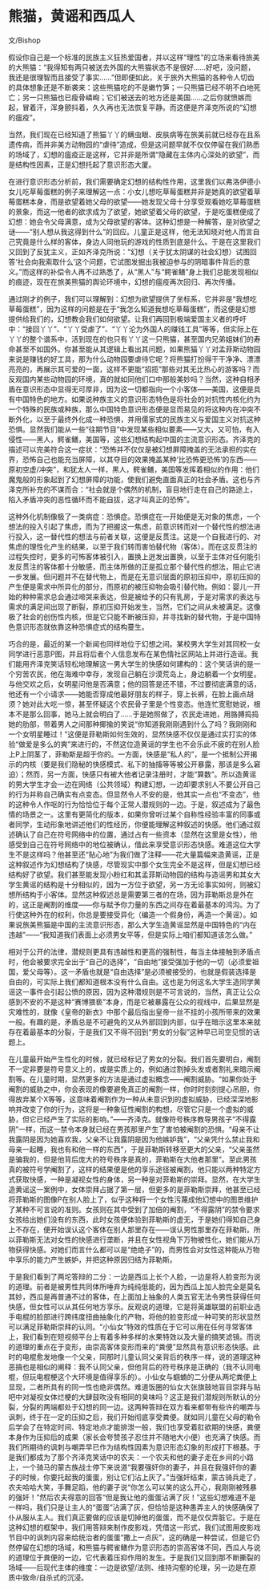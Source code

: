 # 熊猫，黄谣和西瓜人

文/Bishop

假设你自己是一个标准的民族主义狂热爱国者，并以这样“理性”的立场来看待旅美的大熊猫：“我得知有两只被送去外国的大熊猫状态不是很好……好吧，没问题，我还是很理智而且接受了事实……”但即便如此，关于旅外大熊猫的各种令人切齿的具体想象还是不断袭来：这些熊猫吃的不是嫩竹笋；一只熊猫已经不明不白地死亡；另一只熊猫也已瘦骨嶙峋；它们被送去的地方还是美国……之后你就愤嫉而起，冒着汗，浑身颤抖着，久久再也无法恢复平静。而这便是齐泽克所说的“幻想的瘟疫”。

当然，我们现在已经知道了熊猫丫丫的螨虫眼、皮肤病等在旅美前就已经存在且系遗传病，而并非美方动物园的“虐待”造成，但是这问题早就不仅仅停留在我们熟悉的场域了，幻想的瘟疫正是这样，它并非是所谓“隐藏在主体内心深处的欲望”，而是结构性因素，正是幻想托起了意识形态大厦。

在进行意识形态分析前，我们需要确定幻想的结构性作用，这里我们以弗洛伊德小女儿吃草莓蛋糕的例子来理解这一点：小女儿想吃草莓蛋糕并非是她真的欲望着草莓蛋糕本身，而是欲望着她父母的欲望——她发现父母十分享受观看她吃草莓蛋糕的景象，而这一他者的欲求成为了欲望，她欲望着父母的欲望，于是吃蛋糕便成了幻想：她会令父母满意，成为父母欲望的客体。这种幻想是一种解答，是对欲望之谜——“别人想从我这得到什么”的回应。儿童正是这样，他无法知晓对他人而言自己究竟是什么样的客体，身边人同他玩的游戏的性质到底是什么。于是在这里我们又回到了反犹主义，正如齐泽克所说：“幻想（关于犹太阴谋的社会幻想）试图回答‘社会向我索取什么’这个问题，它试图发掘出我被迫参与的阴暗事件背后的意义。”而这样的补偿令人再不过熟悉了，从“黑人”与“鳄雀鳝”身上我们总能发现相似的痕迹，现在在旅美熊猫的舆论环境中，幻想的瘟疫再次回归、再次传播。

通过刚才的例子，我们可以理解到：幻想为欲望提供了坐标系，它并非是“我想吃草莓蛋糕”，因为这样的问题是在于“我怎么知道我想吃草莓蛋糕”，而这便是幻想提供给我们的，幻想教会我们如何欲望。让我们再回到极端爱国主义者的呼吁中：“接回丫丫”、“丫丫受虐了”、“丫丫沦为外国人的赚钱工具”等等，但实际上在丫丫的整个谱系中，活到现在的也只有丫丫这一只熊猫，甚至国内兄弟姐妹们的寿命甚至不如国外。你甚至能从其逻辑上看出其问题，如果熊猫丫丫对孟菲斯动物园来说是赚钱的好工具，那为什么动物园要虐待它呢？将熊猫打扮得干干净净、漂漂亮亮的，再展示其可爱的一面，这样不更能“招揽”那些对其无比热心的游客吗？而反观国内某些动物园的环境，真的就如同他们口中那般美妙吗？当然，这种自相矛盾在意识形态中显得无可厚非，因为这一切都指向一个小客体——美国，这便是具有中国特色的地方。如果说种族主义的意识形态特色是将社会的对抗性内核化约为一个特殊的民族或种族，那么中国特色意识形态便是显而易见的将这种内在冲突不断外化，以至于最终外化成一种恐惧，并用儒家式的民族主义与爱国主义对抗这种恐惧。显然我们能从一些“往期节目”中发现某些相似要素——又大，又可怕，有入侵性——黑人，鳄雀鳝，美国等，这些幻想结构起中国的主流意识形态。齐泽克的描述可以完美符合这一症状：“恐怖并不仅仅是被幻想屏障掩盖的无法承担的实在界，恐怖自己也能充当屏障，以其夺目的效果掩盖某种‘比恐怖更恐怖’的东西——原初空虚/冲突”，和犹太人一样，黑人，鳄雀鳝，美国等发挥着相似的作用：他们魔鬼般的形象起到了幻想屏障的功能，使我们避免直面真正的社会矛盾。这也与齐泽克所补充的不谋而合：“社会就是个偶然的机制，盲目地行走在自己的路途上，陷入矛盾冲突的恶性循环而不能自拔，这才叫真正的恐怖”。

这种外化机制像极了一类病症：恐惧症。恐惧症在一开始便是无对象的焦虑，一个想法的投入引起了焦虑，而为了把握这一焦虑，前意识转而对一个替代性的想法进行投入，这一替代性的想法与前者关联，这便是反贯注。这是一个自我进行的、对焦虑的理性化产生的结果，以至于我们转而害怕替代物（客体）。而在这反贯注的过程失控时，更多的可怖客体被引入，置换上迸发出置换，以至于主体对任何能引发反贯注的客体都十分敏感，而主体所做的正是孤立那个替代性的想法，阻止它进一步发展。但问题并不在替代物上，而是在无意识层面的原初压抑中，原初压抑的产生便是需求中所异化的部分，而原初的被压抑物会吸引替代物。例如：婴儿一开始的种种需求总会通过啼哭来表达，但是被给予的只有乳房，于是对需求的表达与需求的满足间出现了断裂，原初压抑开始发生，当然，它们之间从未被满足。这像极了社会的创伤性内核，但是它只能不断被压抑，并寻找新的替代物，于是中国特色意识形态就依靠这种恐惧症式的结构蔓生。

巧合的是，最近的某一个新闻也同样地位于幻想之间。某校男大学生对其同校一女同学进行恶意P图，并且将后者个人信息发布在某色情社区网站上并进行造谣。我们能用齐泽克笑话轻松地理解这一男大学生的快感如何建构的：这个笑话讲的是一个穷苦农民，他在海难中幸存，发现自己躺在沙漠荒岛上，身边躺着一个女明星。与他交欢之后，女明星问他是否满意；他的回答是还不错，不过要彻底满意的话，他还有一个小请求——她能否穿成他最好朋友的样子，穿上长裤，在脸上画点胡须？她对此大吃一惊，甚至怀疑这个农民骨子里是个性变态。他连忙宽慰她说，根本不是那么回事，她马上就会明白了……于是她照做了，农民走进她，用胳膊捣捣她的肋部，带着男人之间那种揶揄的笑说“你知道我刚刚遇到什么了吗？我刚刚和一个女明星睡过！”这便是菲勒斯如何生效的，显然快感不仅仅是通过实打实的体验“做爱是多么的爽”来进行的，不然这位造黄谣的学生也不会乐此不疲的在别人脸上P上阴茎了，菲勒斯是超于你的。一方面，快感是“私人的”，是一个抵制公开揭示的内核（要是我们隐秘的快感模式、私下的抽搐等等被公开暴露，那该是多么窘迫）；然而，另一方面，快感只有被大他者记录注册时，才能“算数”。所以造黄谣的男大学生才会一边在网络（公共领域）构建幻想，一边却要求别人不要公开自己的行为并称自己确实有点变态。但显然令人不安的是，他其实一点也“不变态”，他的这种令人作呕的行为恰恰位于每个正常人潜规则的一边。于是，叙述成为了最色情的场景之一。这里有更简化的版本，如果你曾听过某个自称性经验丰富的同事或者同学，生动形象地讲述他们的性经历，你便能理解这种叙述的快感。他们通过叙述确认了自己在符号网络中的位置，通过占有一些资本（显然在这里是女性），他感受到自己在符号网络中的地位被确认，借此来享受意识形态快感。难道这位大学生不是这样吗？他甚至还“贴心地”为我们做了注释——花大量篇幅来造黄谣，正是这种叙述作为幻想结构了快感，尽管现实中那个女生完全不是这样，但是幻想已经结构好了欲望。我们甚至能发现小粉红和其孟菲斯动物园的结构与造谣男和其女大学生黄谣的结构是十分相似的，因为一方位于欲望，另一方无论事实如何，则被幻想所结构于小客体。显然这种叙述总是需要第三者的在场，因为菲勒斯总是外在的，这正是阉割的维度——你与赋予你力量的东西之间存在着最基本的鸿沟。为了行使这种外在的权利，你总是要接受异化（编造一个假身份，再造一个黄谣）。如果说旅美熊猫是中国的主流意识形态，那么大学生造黄谣显然是中国特色的“内在违越”——“我知道我们表面上必须男女平等，但是实际上咱们都知道该怎么做。”

相对于公开的法律，潜规则更具有违越性和更高的强制性，每当主体接触到矛盾点时，他会被要求完全出于“自己的选择”，“自由地”接受强加于他的一切（必须爱祖国，爱父母等）。这一矛盾也就是“自由选择”是必须被接受的，也就是假装选择是自由的，可实际上我们都知道根本没有什么自由。这也是为何这名大学生造同学黄谣这一事件会引起公愤的原因，因为这种潜规则是不可言说的，当然，真正让公众感到不安的不是这种“赛博猥亵”本身，而是它被暴露在公众的视线中，后果显然是灾难性的，就像《皇帝的新衣》中那个最后指出皇帝一丝不挂的小孩所带来的效果一般。有趣的是，矛盾总是不可避免的又从外部回到内部，似乎在暗示这里本来就存在着最基本的分裂，于是我们又不得不回到“男女的分裂”这种早已司空见惯的话题上。

在儿童最开始产生性化的时候，就已经标记了男女的分裂。我们首先要明白，阉割不一定非要是符号意义上的，或是实质上的，例如通过割掉头发或者割礼来暗示阉割等。在儿童时期，显然更多的方法是通过虚拟概念——阉割威胁。“如果你处于阉割的威胁之中，你会表现的像要避免真正的阉割一样，你时时刻刻提心吊胆，你得放弃某个X等等，这意味着阉割作为一种从未意识到的虚拟威胁，已经深深地影响并改变了你的行为，这将是一种象征性阉割的构想，尽管它只是一个虚拟的威胁，但它已经产生了实际的影响。”——齐泽克。就像符号秩序教导男孩子“不得露阴”一样，而这一禁令本身就已经在男孩那里产生了害怕被阉割的恐惧。“母亲不让我露阴是因为她喜欢我，父亲不让我露阴是因为他嫉妒我”，“父亲凭什么禁止我和母亲一起睡，我也有和他一样的东西”，于是菲勒斯转移至更大的父亲，“父亲虽然是骗我的，但是他背后庞大的符号秩序是真的，菲勒斯在大他者那里”。至此男孩真的被符号学阉割了，这样的结果便是他的享乐途径被阉割，他只能以两种特定方式获取快感，一种是凝视女性的身体，另一种是对菲勒斯的崇拜。显然，在大学生造黄谣这一案例中，女体崇拜占据了第一层，但更多的是菲勒斯崇拜，他甚至已经将菲勒斯的图像P在别人脸上了，似乎这种将一个女性污蔑成他幻想中的图景维护了某种不可言说的准则。女孩则在其中受到了加倍的阉割，“不得露阴”的禁令要求女孩给出她们没有的东西，此时女孩便体验到菲勒斯的虚无，于是她们得知自己身上不存在，便开始误认这个客体在别人那里存在——误认男性那里存在菲勒斯。所以菲勒斯无法对女性的快感进行垄断，并且在女性视角下万物被性化，她们能从万物获得快感。对她们而言什么都可以是“绝绝子”的，而男性会对女性这种能从万物中享乐的能力产生嫉妒，并把这种原因归结为菲勒斯。

于是我们看到了两坨答辩的二分：一边是西瓜上长个人脸，一边是将人脸变形为说的道理。前者是被男性共同体所唾弃为纯纯低能的，因为西瓜上加人脸完全是莫名其妙，西瓜是再普通不过的客体，在上面加上抽象的人类五官无法令男性获得任何快感，但女性可以从其任何地方享乐。反观说的道理，它是将英雄联盟的前职业选手电棍的脸部进行跨纬度扭曲抽象化的产物，将他的脸变形成一种可笑的形状显然可以满足菲勒斯崇拜的认同。“小仙女”特效的性质在于它可以用在任何寻常客体上，我们看到在短视频平台上有着多种多样的水果特效以及大量的搞笑滤镜。而说的道理的重点在于变形，由崇高客体变形而来的“粪便”显然具有意识形态快感。此时的电棍愈发地像一个父亲，同那时儿童认同父亲背后的秩序一样，说的道理这种恶搞也是相似的阐释：我不认同父亲，但他背后的符号秩序是正确的（我不认同电棍，但玩电棍梗这个大环境是值得享乐的）。小仙女与蝈蝻的二分便从两坨粪便上显现，二者所具有的同一性也绝非偶然。难道饭圈的仙女大张旗鼓地盲目崇拜与贴吧中对凝视女体烂梗的大肆鼓吹没有相同的臭味吗？这正是我们潜规则所默认的分裂，分裂的两端都处于幻想的同一边。这两种答辩在双方看来都带有些许的嘲弄与讽刺，终于在一定的压抑之后，我们开始彻底享受粪便。就如同儿童在父母的勒令后学会了在特定时间、特定地点才能排泄一般，我们也享受着肛欲期的快感，粪便本身作为压抑后的成果（家长会夸赞孩子忍住并不随地大小便）也充满了快感。而我们所期待的讽刺与嘲弄早已作为结构性因素为意识形态幻象的形成打下根基。于是我们都成为了那个齐泽克笑话中的农夫：一个农夫和他的妻子走在乡间的小路上，一个骑马的蒙古族战士停下来说道“我要强奸你的妻子，并且在我强奸你的妻子的时候，你要托起我的蛋蛋，别让它们沾上灰了。”当强奸结束，蒙古骑兵走了，农夫哈哈大笑，手舞足蹈，他的妻子说“你怎么可以笑的这么开心，我刚刚被残暴的强奸！”然后农夫得意的回答“但是我让他的蛋蛋沾满了灰！”这些幻想难道不是一样吗，我们只是让主人的“蛋蛋”沾满了灰，但恰恰是这种愚弄主人的快感确保了仆从服从主人。我们真正要做的应该是切掉他的蛋蛋，而不是仅仅弄脏它。于是在这种幻想的框架中，我们用答辩来制作皮影戏，凭借这一形式，我们试图用皮影戏节目中的讽刺内容来给统治者的蛋蛋“撒上一点灰”，这的确是一种尝试，但是它仍然停留在幻想的场域，和熊猫与鳄雀鳝作为意识形态的崇高客体不同，西瓜人与说的道理位于粪便的一边，它代表着压抑作用的发生。于是我们又回到那不断撕裂的场域——后现代主体的维度：一边是欲望/法则、维持沟壑的伦理，另一边是在原质中致命/自杀式的沉浸。

